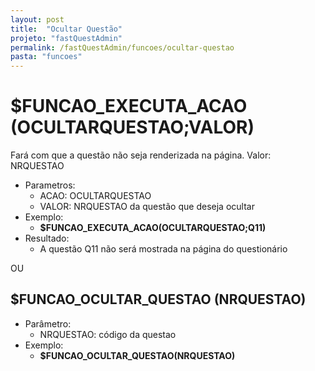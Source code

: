 ```yaml
---
layout: post
title:  "Ocultar Questão"
projeto: "fastQuestAdmin"
permalink: /fastQuestAdmin/funcoes/ocultar-questao
pasta: "funcoes"
---
```

# $FUNCAO_EXECUTA_ACAO (OCULTARQUESTAO;VALOR)
Fará com que a questão não seja renderizada na página. Valor: NRQUESTAO
- Parametros: 
    - ACAO: OCULTARQUESTAO
    - VALOR: NRQUESTAO da questão que deseja ocultar
- Exemplo:
    - **$FUNCAO_EXECUTA_ACAO(OCULTARQUESTAO;Q11)**
- Resultado:
    - A questão Q11 não será mostrada na página do questionário
    
OU
## $FUNCAO_OCULTAR_QUESTAO (NRQUESTAO)
- Parâmetro:
    - NRQUESTAO: código da questao
- Exemplo:
    - **$FUNCAO_OCULTAR_QUESTAO(NRQUESTAO)**